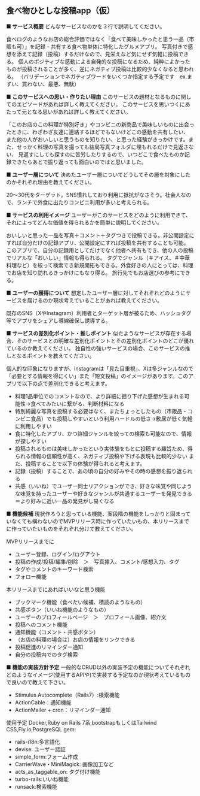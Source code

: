 ## 食べ物ひとしな投稿app（仮）
**■ サービス概要**
どんなサービスなのかを３行で説明してください。

食べログのようなお店の総合評価ではなく「食べて美味しかったと思う一品（市販も可）」を記録・共有する食べ物単体に特化したグルメアプリ。
写真付きで感想を添えて記録（投稿）するだけなので、見栄えなど気にせず気軽に投稿できる。
個人のポジティブな感動による自発的な投稿になるため、純粋によかったものが投稿されることが多く、逆にネガティブ投稿は比較的少なくなると思われる。
（バリデーションでネガティブワードをいくつか指定する予定です　ex.まずい、買わない、最悪、無駄）

**■ このサービスへの思い・作りたい理由**
このサービスの題材となるものに関してのエピソードがあれば詳しく教えてください。
このサービスを思いつくにあたって元となる思いがあれば詳しく教えてください。

「このお店のこの料理が特別好き」やコンビニの新商品で美味しいものに出会ったときに、わざわざ友達に連絡するほどでもないけどこの感動を共有したい、
また他の人がおいしいと思うものを知りたい、と思った経験がきっかけです。また、せっかく料理の写真を撮っても結局写真フォルダに埋もれるだけで見返さない、
見返すにしても探すのに苦労したりするので、いつどこで食べたものか記録できたらあとで振り返っても面白いのではと思いました。

**■ ユーザー層について**
決めたユーザー層についてどうしてその層を対象にしたのかそれぞれ理由を教えてください。

20〜30代をターゲット。SNS慣れしており利用に抵抗がなさそう。社会人なので、ランチで外食に出たりコンビニ利用が多いと考えられる。

**■ サービスの利用イメージ**
ユーザーがこのサービスをどのように利用できて、それによってどんな価値を得られるかを簡単に説明してください。

おいしいと思った一品を写真＋コメント＋タグつきで投稿できる。非公開設定にすれば自分だけの記録アプリ、公開設定にすれば投稿を共有することも可能。
このアプリで、自分の記録用としてだけでなく他者へ共有もでき、他の人の投稿でリアルな「おいしい」情報も得られる。
タグでジャンル（＃アイス、＃中華料理など）を絞って検索でき新規開拓もできる。外食好きの人にとっては、料理でお店を知り訪れるきっかけにもなり得る。
旅行先でもお店選びの参考にできる。

**■ ユーザーの獲得について**
想定したユーザー層に対してそれぞれどのようにサービスを届けるのか現状考えていることがあれば教えてください。

既存のSNS（XやInstagram）利用者とターゲット層が被るため、ハッシュタグ等でアプリをシェアし導線確保し誘導する。

**■ サービスの差別化ポイント・推しポイント**
似たようなサービスが存在する場合、そのサービスとの明確な差別化ポイントとその差別化ポイントのどこが優れているのか教えてください。
独自性の強いサービスの場合、このサービスの推しとなるポイントを教えてください。

個人的な印象になりますが、Instagramは「見た目重視」、Xは多ジャンルなので「必要とする情報を得にくい」また「短文投稿」のイメージがあります。このアプリで以下の点で差別化できると考えます。
- 料理1品単位でのコメントなので、より詳細に掘り下げた感想が生まれる可能性→食べてみたいに繋がる、判断材料になる
- 特別綺麗な写真を投稿する必要はなく、またちょっとしたもの（市販品・コンビニ食品）でも投稿しやすいという利用ハードルの低さ→敷居が低く気軽に利用しやすい
- 食に特化したアプリ、かつ詳細ジャンルを絞っての検索も可能なので、情報が探しやすい
- 投稿されるものは美味しかったという実体験をもとに投稿する趣旨ため、得られる情報の信頼性が高く、ネガティブ投稿や下げる表現も比較的少ない
また、投稿することで以下の体験が得られると考えます。
- 記録（投稿）することで、あの頃の自分の好みやその時の感想を振り返られる
- 共感（いいね）でユーザー同士リアクションができ、好きな味覚や同じような味覚を持ったユーザーや好きなジャンルが共通するユーザーを発見できる＝より好みに近い一品の発見がし易くなる

**■ 機能候補**
現状作ろうと思っている機能、案段階の機能をしっかりと固まっていなくても構わないのでMVPリリース時に作っていたいもの、本リリースまでに作っていたいものをそれぞれ分けて教えてください。

MVPリリースまでに
- ユーザー登録、ログイン/ログアウト
- 投稿の作成/投稿/編集/削除　＞　写真挿入、コメント/感想入力、タグ
- タグやコメントのキーワード検索
- フォロー機能

本リリースまでにあればいいなと思う機能
- ブックマーク機能（食べたい候補、積読のようなもの）
- 共感ボタン（いいね機能のようなもの）
- ユーザーのプロフィールページ　＞　プロフィール画像、紹介文
- 投稿へのコメント機能
- 通知機能（コメント・共感ボタン）
- （お店の料理の場合は）お店の情報をリンクできる
- 投稿促進のリマインダー通知
- 自分の投稿内でのタグ検索

**■ 機能の実装方針予定**
一般的なCRUD以外の実装予定の機能についてそれぞれどのようなイメージ(使用するAPIや)で実装する予定なのか現状考えているもので良いので教えて下さい。

- Stimulus Autocomplete（Rails7）:検索機能
- ActionCable：通知機能
- ActionMailer + cron：リマインダー通知

使用予定
Docker,Ruby on Rails 7系,bootstrapもしくはTailwind CSS,Fly.io,PostgreSQL
gem:
- rails-i18n:多言語化
- devise: ユーザー認証
- simple_form:フォーム作成
- CarrierWave・MiniMagick: 画像加工など
- acts_as_taggable_on: タグ付け機能
- turbo-rails:いいね機能
- runsack:検索機能


